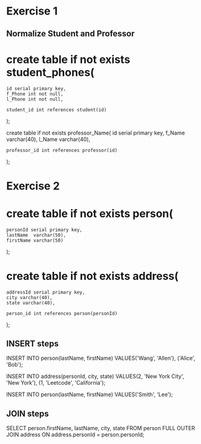 # Exercise 1

## Normalize Student and Professor



# create table if not exists student_phones(
	id serial primary key,
	f_Phone int not null,
	l_Phone int not null,
	
	student_id int references student(id)
);



<!----
 id | f_phone | l_phone | student_id 
----+---------+---------+------------
  1 |  654365 |  124578 |          1
  2 |   56432 |  789456 |          2
  3 |   84654 |  147852 |          3
  4 |   54532 |  963258 |          4
  5 |    5612 |  475829 |          5
  6 |   56122 |  456287 |          8
  7 |   56432 |  971355 |         10
  8 |  656532 |  001144 |         11
--->



create table if not exists professor_Name(
	id serial primary key,
	f_Name varchar(40),
	l_Name varchar(40),
	
	professor_id int references professor(id)
);




<!----
 id | f_name  | l_name  | professor_id 
----+---------+---------+--------------
  1 | Hamada  | Hassan  |            1
  2 | Hossam  | Ali     |            2
  3 | Mustafa | Hussein |            3
  4 | Khaled  | Omar    |            4
  5 | Ahmed   | Ali     |            5
  6 | Mahmoud | Ismael  |           11
  7 | Amr     | Mustafa |           13
------>

# Exercise 2


# create table if not exists person(
	personId serial primary key,
	lastName  varchar(50),
	firstName varchar(50)
);

<!------
{
 personid | lastname | firstname 
----------+----------+-----------
        1 | Wang     | Allen
        2 | Alice    | Bob
        3 | Smith    | Lee
}	
------>


# create table if not exists address(
	addressId serial primary key,
	city varchar(40),
	state varchar(40),
	
	person_id int references person(personId)
);


<!------
{
 addressid |     city      |   state    | personid 
-----------+---------------+------------+----------
         1 | New York City | New York   |        2
         2 | Leetcode      | California |        1
}
---->

## INSERT steps


INSERT INTO person(lastName, firstName) VALUES('Wang', 'Allen'), ('Alice', 'Bob');

INSERT INTO address(personId, city, state) VALUES(2, 'New York City', 'New York'), (1, 'Leetcode', 'California');

INSERT INTO person(lastName, firstName) VALUES('Smith', 'Lee');



## JOIN steps

SELECT person.firstName, lastName, city, state FROM person FULL OUTER JOIN address ON address.personId = person.personId;

<!-------
[
 firstname | lastname |     city      |   state
-----------+----------+---------------+------------
 Bob       | Alice    | New York City | New York
 Allen     | Wang     | Leetcode      | California
 Lee       | Smith    |               | 
]
---->

